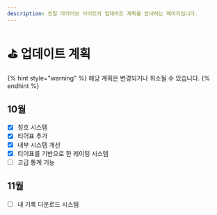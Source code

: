 ```yaml
---
description: 전일 아카이브 사이트의 업데이트 계획을 안내하는 페이지입니다.
---
```


# ⛳ 업데이트 계획

{% hint style="warning" %}
해당 계획은 변경되거나 취소될 수 있습니다.
{% endhint %}

## 10월

* [x] 칭호 시스템
* [x] 티어표 추가
* [x] 내부 시스템 개선
* [x] 티어표를 기반으로 한 레이팅 시스템
* [ ] 고급 통계 기능

## 11월

* [ ] 내 기록 다운로드 시스템
